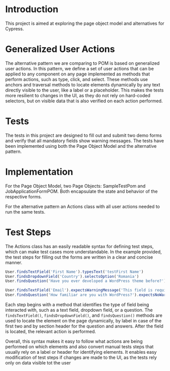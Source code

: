 # Introduction

This project is aimed at exploring the page object model and alternatives for Cypress.

# Generalized User Actions

The alternative pattern we are comparing to POM is based on generalized user actions. In this pattern, we define a set of user actions that can be applied to any component on any page implemented as methods that perform actions, such as type, click, and select. These methods use anchors and traversal methods to locate elements dynamically by any text directly visible to the user, like a label or a placeholder. This makes the tests more resilient to changes in the UI, as they do not rely on hard-coded selectors, but on visible data that is also verified on each action performed.

# Tests

The tests in this project are designed to fill out and submit two demo forms and verify that all mandatory fields show warning messages. The tests have been implemented using both the Page Object Model and the alternative pattern.

# Implementation

For the Page Object Model, two Page Objects: SampleTestPom and JobApplicationFormPOM. Both encapsulate the state and behavior of the respective forms.

For the alternative pattern an Actions class with all user actions needed to run the same tests.

# Test Steps

The Actions class has an easily readable syntax for defining test steps, which can make test cases more understandable. In the example provided, the test steps for filling out the forms are written in a clear and concise manner.

```javascript
User.findsTextField('First Name').typesText('testFirst Name')
User.findsDropdownField('Country').selectsOption('Romania')
User.findsQuestion('Have you ever developed a WordPress theme before?').selectsAnswer('Yes')

User.findsTextField('Email').expectsWarningMessage('This field is required')
User.findsQuestion('How familiar are you with WordPress?').expectsNoWarningMessage()
```

Each step begins with a method that identifies the type of field being interacted with, such as a text field, dropdown field, or a question. The `findsTextField()`, `findsDropdownField()`, and `findsQuestion()` methods are used to locate the element on the page dynamically, by label in case of the first two and by section header for the question and answers. After the field is located, the relevant action is performed.

Overall, this syntax makes it easy to follow what actions are being performed on which elements and also convert manual tests steps that usually rely on a label or header for identifying elements. It enables easy modification of test steps if changes are made to the UI, as the tests rely only on data visible tot the user
